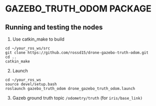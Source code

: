 # GAZEBO_TRUTH_ODOM PACKAGE


## Running and testing the nodes

1. Use catkin_make to build
```
cd ~/your_ros_ws/src
git clone https://github.com/rossd15/drone-gazebo-truth-odom.git
cd ..
catkin_make
```
2. Launch

```
cd ~/your_ros_ws
source devel/setup.bash
roslaunch gazebo_truth_odom drone_gazebo_truth_odom.launch
```
3. Gazeb ground truth topic `/odometry/truth` (for `iris/base_link)`
